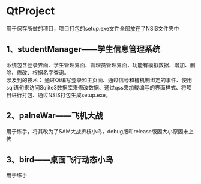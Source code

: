 # QtProject
用于保存所做的项目，项目打包的setup.exe文件全部放在了NSIS文件夹中

## 1、studentManager——学生信息管理系统
系统包含登录界面、学生管理界面、管理员管理界面，功能有模拟数据、增加、删除、修改、根据名字查询。  
  涉及到的技术：
通过Qt编写登录和主页面、通过信号和槽机制绑定的事件、使用sql语句来访问Sqlite3数据库来修改数据、通过qss来加载编写的界面样式、将项目进行打包、通过NSIS打包生成setup.exe。

## 2、palneWar——飞机大战
用于练手，将其改为了SAM大战折枝小鸟，debug版和release版因大小原因未上传

## 3、bird——桌面飞行动态小鸟
用于练手
